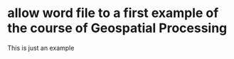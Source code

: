 # allow word file to a first example of the course of Geospatial Processing

This is just an example
